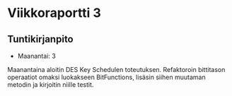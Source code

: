 # Viikkoraportti 3

## Tuntikirjanpito
* Maanantai: 3


Maanantaina aloitin DES Key Schedulen toteutuksen. Refaktoroin bittitason operaatiot 
omaksi luokakseen BitFunctions, lisäsin siihen muutaman metodin ja kirjoitin niille testit.